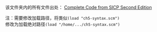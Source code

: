 该文件夹内的所有文件出处：
[Complete Code from SICP Second Edition](http://mitpress.mit.edu/sites/default/files/sicp/code/index.html)
  
注：需要修改加载路径，将类似```(load "ch5-syntax.scm")```  
修改为加载绝对路径```(load "/home/.../ch5-syntax.scm")```  